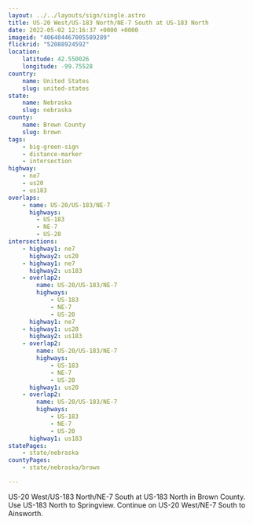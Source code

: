 ```yaml
---
layout: ../../layouts/sign/single.astro
title: US-20 West/US-183 North/NE-7 South at US-183 North
date: 2022-05-02 12:16:37 +0000 +0000
imageid: "406404467005589289"
flickrid: "52088924592"
location:
    latitude: 42.550026
    longitude: -99.75528
country:
    name: United States
    slug: united-states
state:
    name: Nebraska
    slug: nebraska
county:
    name: Brown County
    slug: brown
tags:
    - big-green-sign
    - distance-marker
    - intersection
highway:
    - ne7
    - us20
    - us183
overlaps:
    - name: US-20/US-183/NE-7
      highways:
        - US-183
        - NE-7
        - US-20
intersections:
    - highway1: ne7
      highway2: us20
    - highway1: ne7
      highway2: us183
    - overlap2:
        name: US-20/US-183/NE-7
        highways:
            - US-183
            - NE-7
            - US-20
      highway1: ne7
    - highway1: us20
      highway2: us183
    - overlap2:
        name: US-20/US-183/NE-7
        highways:
            - US-183
            - NE-7
            - US-20
      highway1: us20
    - overlap2:
        name: US-20/US-183/NE-7
        highways:
            - US-183
            - NE-7
            - US-20
      highway1: us183
statePages:
    - state/nebraska
countyPages:
    - state/nebraska/brown

---
```

US-20 West/US-183 North/NE-7 South at US-183 North in Brown County.  Use US-183 North to Springview.  Continue on US-20 West/NE-7 South to Ainsworth.